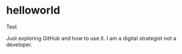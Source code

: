 # helloworld
Test


Just exploring GitHub and how to use it.  I am a digital strategist not a developer.
